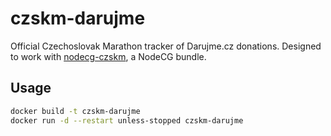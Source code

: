# czskm-darujme
Official Czechoslovak Marathon tracker of Darujme.cz donations. Designed to work with [nodecg-czskm](https://github.com/KawaiiWafu/nodecg-czskm), a NodeCG bundle.

## Usage

```sh
docker build -t czskm-darujme
docker run -d --restart unless-stopped czskm-darujme
```
